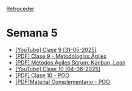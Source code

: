 [Retroceder](./README.md)

# Semana 5

- [[YouTube] Clase 9 [31-05-2025]](https://youtu.be/NBvgeHvIPuM)
- [[PDF] Clase 9 - Metodologías Ágiles](../../pdfs/Etapa%202%20-%20Clase%209%20.pdf)
- [[PDF] Métodos Ágiles Scrum, Kanban, Lean](../../pdfs/Metodos-agiles-Scrum-Kanban-Lean-pdf.pdf)
- [[YouTube] Clase 10 [04-06-2025]](https://youtu.be/aAWW-h0kqBE)
- [[PDF] Clase 10 - POO](../../pdfs/Clase%2010%20-%20POO.pdf)
- [[PDF]Material Complementario - POO](../../pdfs/Material%20Complementario%20-%20POO.pdf)
